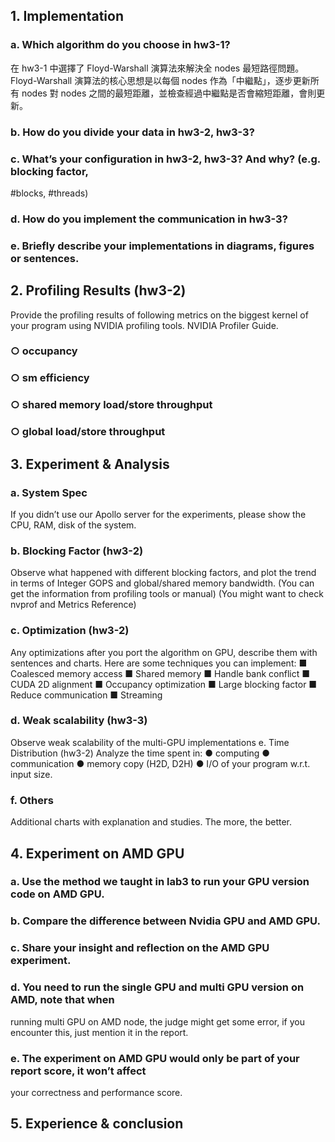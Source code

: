 
## 1. Implementation
### a. Which algorithm do you choose in hw3-1?  
在 hw3-1 中選擇了 Floyd-Warshall 演算法來解決全 nodes 最短路徑問題。Floyd-Warshall 演算法的核心思想是以每個 nodes 作為「中繼點」，逐步更新所有 nodes 對 nodes 之間的最短距離，並檢查經過中繼點是否會縮短距離，會則更新。  

### b. How do you divide your data in hw3-2, hw3-3?
### c. What’s your configuration in hw3-2, hw3-3? And why? (e.g. blocking factor,
#blocks, #threads)
### d. How do you implement the communication in hw3-3?
### e. Briefly describe your implementations in diagrams, figures or sentences.

## 2. Profiling Results (hw3-2)
Provide the profiling results of following metrics on the biggest kernel of your program
using NVIDIA profiling tools. NVIDIA Profiler Guide.
### ○ occupancy
### ○ sm efficiency
### ○ shared memory load/store throughput
### ○ global load/store throughput

## 3. Experiment & Analysis
### a. System Spec
If you didn’t use our Apollo server for the experiments, please show the CPU, RAM,
disk of the system.
### b. Blocking Factor (hw3-2)
Observe what happened with different blocking factors, and plot the trend in
terms of Integer GOPS and global/shared memory bandwidth. (You can get the
information from profiling tools or manual) (You might want to check nvprof and
Metrics Reference)

### c. Optimization (hw3-2)
Any optimizations after you port the algorithm on GPU, describe them with
sentences and charts. Here are some techniques you can implement:
■ Coalesced memory access
■ Shared memory
■ Handle bank conflict
■ CUDA 2D alignment
■ Occupancy optimization
■ Large blocking factor
■ Reduce communication
■ Streaming

### d. Weak scalability (hw3-3)
Observe weak scalability of the multi-GPU implementations
e. Time Distribution (hw3-2)
Analyze the time spent in:
● computing
● communication
● memory copy (H2D, D2H)
● I/O of your program w.r.t. input size.
### f. Others
Additional charts with explanation and studies. The more, the better.  

## 4. Experiment on AMD GPU
### a. Use the method we taught in lab3 to run your GPU version code on AMD GPU.
### b. Compare the difference between Nvidia GPU and AMD GPU.
### c. Share your insight and reflection on the AMD GPU experiment.
### d. You need to run the single GPU and multi GPU version on AMD, note that when
running multi GPU on AMD node, the judge might get some error, if you encounter
this, just mention it in the report.
### e. The experiment on AMD GPU would only be part of your report score, it won’t affect
your correctness and performance score.  

## 5. Experience & conclusion
